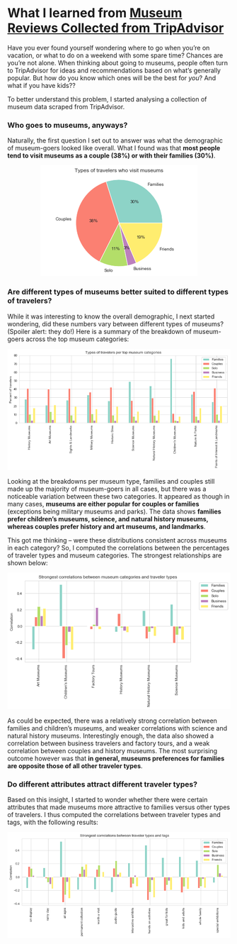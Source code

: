 # What I learned from [Museum Reviews Collected from TripAdvisor](https://www.kaggle.com/annecool37/museum-data)

Have you ever found yourself wondering where to go when you’re on vacation, or what to do on a weekend with some spare time? Chances are you’re not alone. When thinking about going to museums, people often turn to TripAdvisor for ideas and recommendations based on what’s generally popular. But how do you know which ones will be the best for *you*? And what if you have kids??

To better understand this problem, I started analysing a collection of museum data scraped from TripAdvisor.

### Who goes to museums, anyways?

Naturally, the first question I set out to answer was what the demographic of museum-goers looked like overall. What I found was that **most people tend to visit museums as a couple (38%) or with their families (30%)**.

<p align="center">
   <img src="https://github.com/kzernask/kz-cebd1260/blob/master/week4/images/traveler_types.png">
</p>

### Are different types of museums better suited to different types of travelers?

While it was interesting to know the overall demographic, I next started wondering, did these numbers vary between different types of museums? (Spoiler alert: they do!) Here is a summary of the breakdown of museum-goers across the top museum categories:

![alt text](https://github.com/kzernask/kz-cebd1260/blob/master/week4/images/traveler_types_by_category.png)

Looking at the breakdowns per museum type, families and couples still made up the majority of museum-goers in all cases, but there was a noticeable variation between these two categories. It appeared as though in many cases, **museums are either popular for couples or families** (exceptions being military museums and parks). The data shows **families prefer children’s museums, science, and natural history museums, whereas couples prefer history and art museums, and landmarks**.

This got me thinking – were these distributions consistent across museums in each category? So, I computed the correlations between the percentages of traveler types and museum categories. The strongest relationships are shown below:

![alt text](https://github.com/kzernask/kz-cebd1260/blob/master/week4/images/correlation_categories_travelers.png)

As could be expected, there was a relatively strong correlation between families and children’s museums, and weaker correlations with science and natural history museums. Interestingly enough, the data also showed a correlation between business travelers and factory tours, and a weak correlation between couples and history museums. The most surprising outcome however was that **in general, museums preferences for families are opposite those of all other traveler types**.

### Do different attributes attract different traveler types?

Based on this insight, I started to wonder whether there were certain attributes that made museums more attractive to families versus other types of travelers. I thus computed the correlations between traveler types and tags, with the following results:

![alt text](https://github.com/kzernask/kz-cebd1260/blob/master/week4/images/correlation_tags_travelers.png)
